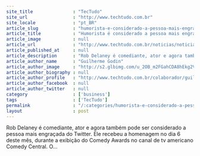 ```yaml
---
site_title               : "TecTudo"
site_url                 : "http://www.techtudo.com.br"
site_locale              : "pt_BR"
article_slug             : "humorista-e-considerado-a-pessoa-mais-engracada-do-twitter"
article_title            : "Humorista é considerado a pessoa mais engraçada do Twitter"
article_image            : null
article_url              : "http://www.techtudo.com.br/noticias/noticia/2012/05/humorista-e-considerado-a-pessoa-mais-engracada-do-twitter.html"
article_published_at     : null
article_description      : "Rob Delaney é comediante, ator e agora também pode ser considerado a pessoa mais engraçada do Twitter. Ele recebeu a homenagem no dia 6 deste mês, durante a exibição do Comedy Awards no canal de tv americano Comedy Central. O..."
article_author_name      : "Guilherme Godin"
article_author_image     : "http://s2.glbimg.com/u_2OB_m2FGahCDA8hEkg2VA4lAs=/30x30/s2.glbimg.com/H3Q1udl_84dSxyqwVsInxI-XcSA=/140x140/s.glbimg.com/po/tt2/f/original/2013/11/12/guilherme-godin.jpg"
article_author_biography : null
article_author_profile   : "http://www.techtudo.com.br/colaborador/guilherme-godin.html"
article_author_facebook  : null
article_author_twitter   : null
category                 : ['business']
tags                     : ['TecTudo']
permalink                : "/:categories/humorista-e-considerado-a-pessoa-mais-engracada-do-twitter/"
layout                   : post
---
```


Rob Delaney é comediante, ator e agora também pode ser considerado a pessoa mais engraçada do Twitter. Ele recebeu a homenagem no dia 6 deste mês, durante a exibição do Comedy Awards no canal de tv americano Comedy Central. O...

